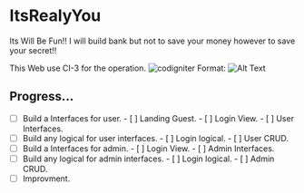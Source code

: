 # ItsRealyYou

Its Will Be Fun!! I will build bank but not to save your money however to save your secret!!

This Web use CI-3 for the operation.
![codigniter](https://e7.pngegg.com/pngimages/385/811/png-clipart-codeigniter-laravel-jquery-php-logo-codeigniter-web-design-text-thumbnail.png)
Format: ![Alt Text](url)

## Progress...

- [ ] Build a Interfaces for user.
      - [ ] Landing Guest.
      - [ ] Login View.
      - [ ] User Interfaces.
- [ ] Build any logical for user interfaces.
      - [ ] Login logical.
      - [ ] User CRUD.
- [ ] Build a Interfaces for admin.
      - [ ] Login View.
      - [ ] Admin Interfaces.
- [ ] Build any logical for admin interfaces.
      - [ ] Login logical.
      - [ ] Admin CRUD.
- [ ] Improvment.
